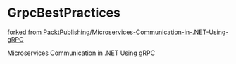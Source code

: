 # GrpcBestPractices

[forked from PacktPublishing/Microservices-Communication-in-.NET-Using-gRPC](https://github.com/PacktPublishing/Microservices-Communication-in-.NET-Using-gRPC)

Microservices Communication in .NET Using gRPC

